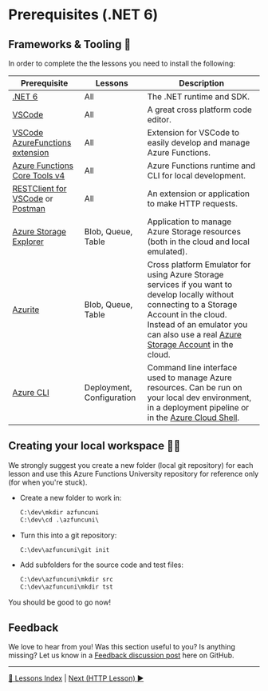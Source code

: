 # Prerequisites (.NET 6)

## Frameworks & Tooling 🧰

In order to complete the the lessons you need to install the following:

|Prerequisite|Lessons|Description
|-|-|-
|[.NET 6](https://dotnet.microsoft.com/download/dotnet/6.0)|All|The .NET runtime and SDK.
|[VSCode](https://code.visualstudio.com/Download)|All|A great cross platform code editor.
|[VSCode AzureFunctions extension](https://github.com/Microsoft/vscode-azurefunctions)|All|Extension for VSCode to easily develop and manage Azure Functions.
|[Azure Functions Core Tools v4](https://github.com/Azure/azure-functions-core-tools)|All|Azure Functions runtime and CLI for local development.
|[RESTClient for VSCode](https://marketplace.visualstudio.com/items?itemName=humao.rest-client) or [Postman](https://www.postman.com/)|All|An extension or  application to make HTTP requests.
|[Azure Storage Explorer](https://azure.microsoft.com/features/storage-explorer/)|Blob, Queue, Table|Application to manage Azure Storage resources (both in the cloud and local emulated).
|[Azurite](https://docs.microsoft.com/azure/storage/common/storage-use-azurite)|Blob, Queue, Table|Cross platform Emulator for using Azure Storage services if you want to develop locally without connecting to a Storage Account in the cloud. Instead of an emulator you can also use a real [Azure Storage Account](https://docs.microsoft.com/azure/storage/common/storage-account-create?tabs=azure-portal) in the cloud.
|[Azure CLI](https://docs.microsoft.com/cli/azure/what-is-azure-cli)|Deployment, Configuration|Command line interface used to manage Azure resources. Can be run on your local dev environment, in a deployment pipeline or in the [Azure Cloud Shell](https://docs.microsoft.com/azure/cloud-shell/overview).

## Creating your local workspace 👩‍💻

We strongly suggest you create a new folder (local git repository) for each lesson and use this Azure Functions University repository for reference only (for when you're stuck).

- Create a new folder to work in:

    ```cmd
    C:\dev\mkdir azfuncuni
    C:\dev\cd .\azfuncuni\
    ```

- Turn this into a git repository:

    ```cmd
    C:\dev\azfuncuni\git init
    ```

- Add subfolders for the source code and test files:

    ```cmd
    C:\dev\azfuncuni\mkdir src
    C:\dev\azfuncuni\mkdir tst
    ```

You should be good to go now!

## Feedback

We love to hear from you! Was this section useful to you? Is anything missing? Let us know in a [Feedback discussion post](https://github.com/marcduiker/azure-functions-university/discussions/new?category=feedback&title=.NET6%20Prerequisites) here on GitHub.

---
[🔼 Lessons Index](../../README.md) | [Next (HTTP Lesson) ▶](../http/README.md)
